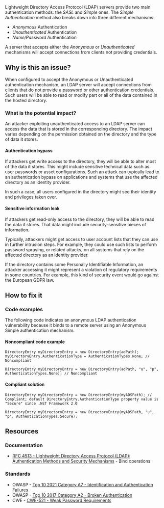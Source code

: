 Lightweight Directory Access Protocol (LDAP) servers provide two main authentication methods: the *SASL* and *Simple* ones. The
*Simple Authentication* method also breaks down into three different mechanisms:

-  *Anonymous* Authentication
-  *Unauthenticated* Authentication
-  *Name/Password* Authentication

A server that accepts either the *Anonymous* or *Unauthenticated* mechanisms will accept connections from clients not providing
credentials.

## Why is this an issue?

When configured to accept the Anonymous or Unauthenticated authentication mechanism, an LDAP server will accept connections from clients that do
not provide a password or other authentication credentials. Such users will be able to read or modify part or all of the data contained in the hosted
directory.

### What is the potential impact?

An attacker exploiting unauthenticated access to an LDAP server can access the data that is stored in the corresponding directory. The impact
varies depending on the permission obtained on the directory and the type of data it stores.

#### Authentication bypass

If attackers get write access to the directory, they will be able to alter most of the data it stores. This might include sensitive technical data
such as user passwords or asset configurations. Such an attack can typically lead to an authentication bypass on applications and systems that use the
affected directory as an identity provider.

In such a case, all users configured in the directory might see their identity and privileges taken over.

#### Sensitive information leak

If attackers get read-only access to the directory, they will be able to read the data it stores. That data might include security-sensitive pieces
of information.

Typically, attackers might get access to user account lists that they can use in further intrusion steps. For example, they could use such lists to
perform password spraying, or related attacks, on all systems that rely on the affected directory as an identity provider.

If the directory contains some Personally Identifiable Information, an attacker accessing it might represent a violation of regulatory requirements
in some countries. For example, this kind of security event would go against the European GDPR law.

## How to fix it

### Code examples

The following code indicates an anonymous LDAP authentication vulnerability because it binds to a remote server using an Anonymous Simple
authentication mechanism.

#### Noncompliant code example

    DirectoryEntry myDirectoryEntry = new DirectoryEntry(adPath);
    myDirectoryEntry.AuthenticationType = AuthenticationTypes.None; // Noncompliant
    
    DirectoryEntry myDirectoryEntry = new DirectoryEntry(adPath, "u", "p", AuthenticationTypes.None); // Noncompliant

#### Compliant solution

    DirectoryEntry myDirectoryEntry = new DirectoryEntry(myADSPath); // Compliant; default DirectoryEntry.AuthenticationType property value is "Secure" since .NET Framework 2.0
    
    DirectoryEntry myDirectoryEntry = new DirectoryEntry(myADSPath, "u", "p", AuthenticationTypes.Secure);

## Resources

### Documentation

-  [RFC 4513 - Lightweight Directory Access Protocol (LDAP): Authentication
  Methods and Security Mechanisms](https://datatracker.ietf.org/doc/html/rfc4513#section-5) - Bind operations

### Standards

-  OWASP - [Top 10 2021 Category A7 - Identification and
  Authentication Failures](https://owasp.org/Top10/A07_2021-Identification_and_Authentication_Failures/)
-  OWASP - [Top 10 2017 Category A2 - Broken Authentication](https://owasp.org/www-project-top-ten/2017/A2_2017-Broken_Authentication)
-  CWE - [CWE-521 - Weak Password Requirements](https://cwe.mitre.org/data/definitions/521)